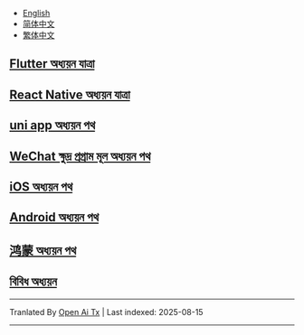 
<!-- 
<div align="right">
  <details>
    <summary >🌐 ভাষা</summary>
    <div>
      <div align="center">
        <a href="https://openaitx.github.io/view.html?user=shaoting0730&project=mobile-learn&lang=en">English</a>
        | <a href="https://openaitx.github.io/view.html?user=shaoting0730&project=mobile-learn&lang=zh-CN">简体中文</a>
        | <a href="https://openaitx.github.io/view.html?user=shaoting0730&project=mobile-learn&lang=zh-TW">繁體中文</a>
        | <a href="https://openaitx.github.io/view.html?user=shaoting0730&project=mobile-learn&lang=ja">日本語</a>
        | <a href="https://openaitx.github.io/view.html?user=shaoting0730&project=mobile-learn&lang=ko">한국어</a>
        | <a href="https://openaitx.github.io/view.html?user=shaoting0730&project=mobile-learn&lang=hi">हिन्दी</a>
        | <a href="https://openaitx.github.io/view.html?user=shaoting0730&project=mobile-learn&lang=th">ไทย</a>
        | <a href="https://openaitx.github.io/view.html?user=shaoting0730&project=mobile-learn&lang=fr">Français</a>
        | <a href="https://openaitx.github.io/view.html?user=shaoting0730&project=mobile-learn&lang=de">Deutsch</a>
        | <a href="https://openaitx.github.io/view.html?user=shaoting0730&project=mobile-learn&lang=es">Español</a>
        | <a href="https://openaitx.github.io/view.html?user=shaoting0730&project=mobile-learn&lang=it">Italiano</a>
        | <a href="https://openaitx.github.io/view.html?user=shaoting0730&project=mobile-learn&lang=ru">Русский</a>
        | <a href="https://openaitx.github.io/view.html?user=shaoting0730&project=mobile-learn&lang=pt">Português</a>
        | <a href="https://openaitx.github.io/view.html?user=shaoting0730&project=mobile-learn&lang=nl">Nederlands</a>
        | <a href="https://openaitx.github.io/view.html?user=shaoting0730&project=mobile-learn&lang=pl">Polski</a>
        | <a href="https://openaitx.github.io/view.html?user=shaoting0730&project=mobile-learn&lang=ar">العربية</a>
        | <a href="https://openaitx.github.io/view.html?user=shaoting0730&project=mobile-learn&lang=fa">فارسی</a>
        | <a href="https://openaitx.github.io/view.html?user=shaoting0730&project=mobile-learn&lang=tr">Türkçe</a>
        | <a href="https://openaitx.github.io/view.html?user=shaoting0730&project=mobile-learn&lang=vi">Tiếng Việt</a>
        | <a href="https://openaitx.github.io/view.html?user=shaoting0730&project=mobile-learn&lang=id">Bahasa Indonesia</a>
        | <a href="https://openaitx.github.io/view.html?user=shaoting0730&project=mobile-learn&lang=as">অসমীয়া</
      </div>
    </div>
  </details>

</div>
-->
- [English](https://raw.githubusercontent.com/shaoting0730/mobile-learn/master/README.en.md)
- [简体中文](https://raw.githubusercontent.com/shaoting0730/mobile-learn/master/README.zh-CN.md)
- [繁体中文](https://raw.githubusercontent.com/shaoting0730/mobile-learn/master/README.zh-TW.md)

## [ Flutter অধ্যয়ন যাত্ৰা ]( https://github.com/shaoting0730/mobile-learn/tree/master/Flutter )
## [ React Native অধ্যয়ন যাত্ৰা ](  https://github.com/shaoting0730/mobile-learn/tree/master/React%20Native  )    <br/>
## [ uni app অধ্যয়ন পথ ]( https://github.com/shaoting0730/mobile-learn/tree/master/uniapp )    <br/>
## [ WeChat ক্ষুদ্ৰ প্ৰগ্ৰাম মূল অধ্যয়ন পথ ]( https://github.com/shaoting0730/mobile-learn/tree/master/%E5%BE%AE%E4%BF%A1%E5%B0%8F%E7%A8%8B%E5%BA%8F )    <br/>
## [ iOS অধ্যয়ন পথ ](  https://github.com/shaoting0730/mobile-learn/tree/master/iOS )    <br/>
## [ Android অধ্যয়ন পথ ](  https://github.com/shaoting0730/mobile-learn/tree/master/Android )    <br/>
## [ 鸿蒙 অধ্যয়ন পথ ]( https://github.com/shaoting0730/mobile-learn/tree/master/%E9%B8%BF%E8%92%99 )    <br/>
## [ বিবিধ অধ্যয়ন ]( https://github.com/shaoting0730/mobile-learn/tree/master/%E6%9D%82%E7%B1%BB )    <br/>








---

Tranlated By [Open Ai Tx](https://github.com/OpenAiTx/OpenAiTx) | Last indexed: 2025-08-15

---